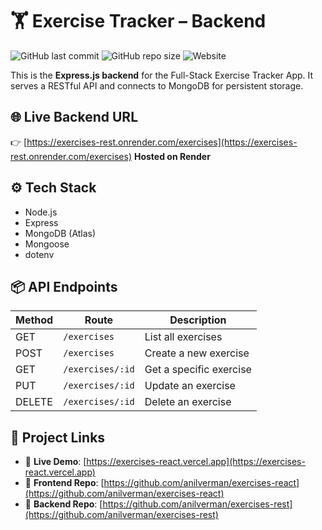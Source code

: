 # 🏋️ Exercise Tracker – Backend
![GitHub last commit](https://img.shields.io/github/last-commit/anilverman/exercises-rest)
![GitHub repo size](https://img.shields.io/github/repo-size/anilverman/exercises-rest)
![Website](https://img.shields.io/website?url=https%3A%2F%2Fexercises-react.vercel.app)

This is the **Express.js backend** for the Full-Stack Exercise Tracker App. It serves a RESTful API and connects to MongoDB for persistent storage.

## 🌐 Live Backend URL
👉 [https://exercises-rest.onrender.com/exercises](https://exercises-rest.onrender.com/exercises)
**Hosted on Render**

## ⚙️ Tech Stack
- Node.js
- Express
- MongoDB (Atlas)
- Mongoose
- dotenv

## 📦 API Endpoints

| Method | Route              | Description          |
|--------|--------------------|----------------------|
| GET    | `/exercises`       | List all exercises   |
| POST   | `/exercises`       | Create a new exercise|
| GET    | `/exercises/:id`   | Get a specific exercise |
| PUT    | `/exercises/:id`   | Update an exercise   |
| DELETE | `/exercises/:id`   | Delete an exercise   |

## 🔗 Project Links

- 🔗 **Live Demo**: [https://exercises-react.vercel.app](https://exercises-react.vercel.app)  
- 🧠 **Frontend Repo**: [https://github.com/anilverman/exercises-react](https://github.com/anilverman/exercises-react)  
- 🔧 **Backend Repo**: [https://github.com/anilverman/exercises-rest](https://github.com/anilverman/exercises-rest)
